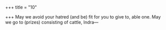 +++
title = "10"

+++
May we avoid your hatred (and be) fit for you to give to, able one. May we go to (prizes) consisting of cattle, Indra—  